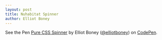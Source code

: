 ```yaml
---
layout: post
title: Nuhabitat Spinner
author: Elliot Boney
---
```


<p data-height="150" data-theme-id="13178" data-slug-hash="pvQyjX" data-default-tab="result" data-user="elliotboney" class='codepen'>
  See the Pen <a href='http://codepen.io/elliotboney/pen/pvQyjX/'>Pure CSS Spinner</a> by Elliot Boney (<a href='http://codepen.io/elliotboney'>@elliotboney</a>) on <a href='http://codepen.io'>CodePen</a>.</p>
<script async src="//assets.codepen.io/assets/embed/ei.js"></script>
